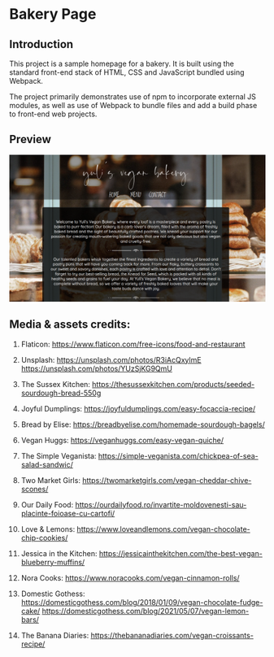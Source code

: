 # Bakery Page
## Introduction

This project is a sample homepage for a bakery. It is built using the standard front-end stack of HTML, CSS and JavaScript bundled using Webpack.

The project primarily demonstrates use of npm to incorporate external JS modules, as well as use of Webpack to bundle files and add a build phase to front-end web projects.

## Preview

[![Bakery Page](./demo.png)](https://yuliana-r.github.io/bakery-page/)

## Media & assets credits:

1. Flaticon: https://www.flaticon.com/free-icons/food-and-restaurant

2. Unsplash: https://unsplash.com/photos/R3iAcQxylmE https://unsplash.com/photos/YUzSjKG9QmU

3. The Sussex Kitchen: https://thesussexkitchen.com/products/seeded-sourdough-bread-550g

4. Joyful Dumplings: https://joyfuldumplings.com/easy-focaccia-recipe/

5. Bread by Elise: https://breadbyelise.com/homemade-sourdough-bagels/ 

6. Vegan Huggs: https://veganhuggs.com/easy-vegan-quiche/ 

7. The Simple Veganista: https://simple-veganista.com/chickpea-of-sea-salad-sandwic/

8. Two Market Girls: https://twomarketgirls.com/vegan-cheddar-chive-scones/

9. Our Daily Food: https://ourdailyfood.ro/invartite-moldovenesti-sau-placinte-foioase-cu-cartofi/

10. Love & Lemons: https://www.loveandlemons.com/vegan-chocolate-chip-cookies/

11. Jessica in the Kitchen: https://jessicainthekitchen.com/the-best-vegan-blueberry-muffins/

12. Nora Cooks: https://www.noracooks.com/vegan-cinnamon-rolls/

13. Domestic Gothess: https://domesticgothess.com/blog/2018/01/09/vegan-chocolate-fudge-cake/ https://domesticgothess.com/blog/2021/05/07/vegan-lemon-bars/

14. The Banana Diaries: https://thebananadiaries.com/vegan-croissants-recipe/
